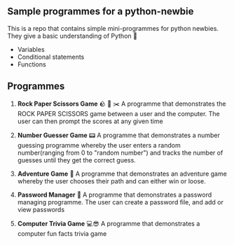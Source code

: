 ## Sample programmes for a python-newbie

This is a repo that contains simple mini-programmes for python newbies. They give a basic understanding of Python :snake:
- Variables
- Conditional statements
- Functions

## Programmes
1. **Rock Paper Scissors Game** :rock: :book: :scissors: A programme that demonstrates the  ROCK PAPER SCISSORS game between a user and the computer. The user can then prompt the scores at any given time

2. **Number Guesser Game** :pager: A programme that demonstrates a number guessing programme whereby the user enters a random number(ranging from 0 to "random number") and tracks the number of guesses until they get the correct guess.

3. **Adventure Game** :walking: A programme that demonstrates an adventure game whereby the user chooses their path and can either win or loose.
4. **Password Manager** :iphone: A programme that demonstrates a password managing programme. The user can create a password file, and add or view passwords
5. **Computer Trivia Game**  :computer::sunglasses: A programme that demonstrates a computer fun facts trivia game


